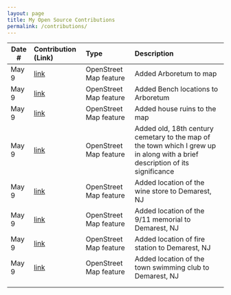 ```yaml
---
layout: page
title: My Open Source Contributions
permalink: /contributions/
---
```


<!--
Type of the contribution should be "Wikipedia edit", "OpenStreet Map feature", "Documentation", "Course website", "Blog",
"Browser Add-on", etc.

The description should include a brief summary of what you did.

The link should bring us to a public page that shows your contribution. 

Replace the first row with your own contribution. 

-->





| Date #       | Contribution (Link)  | Type  | Description |
|---|:---|:---|:---|
| May 9   | [link](https://www.openstreetmap.org/changeset/151119791#map=19/40.95153/-73.95100)    | OpenStreet Map feature    |   Added Arboretum to map    |
| May 9   | [link](https://www.openstreetmap.org/changeset/151119820)    | OpenStreet Map feature    |   Added Bench locations to Arboretum    |
| May 9   | [link](https://www.openstreetmap.org/changeset/151119946#map=19/40.95317/-73.94996)    | OpenStreet Map feature    |   Added house ruins to the map    |
| May 9   | [link](https://www.openstreetmap.org/changeset/151120111#map=17/40.95963/-73.95435)    | OpenStreet Map feature    |   Added old, 18th century cemetary to the map of the town which I grew up in along with a brief description of its significance|
| May 9   | [link](https://www.openstreetmap.org/changeset/151120170#map=19/40.95736/-73.96394)    | OpenStreet Map feature    |   Added location of the wine store to Demarest, NJ   |
| May 9   | [link](https://www.openstreetmap.org/changeset/151120294#map=19/40.95618/-73.96297)    | OpenStreet Map feature    |   Added location of the 9/11 memorial to Demarest, NJ   |
| May 9   | [link](https://www.openstreetmap.org/changeset/151120386#map=17/40.95445/-73.96371)    | OpenStreet Map feature    |   Added location of fire station to Demarest, NJ  |
| May 9   | [link](https://www.openstreetmap.org/changeset/151120416)    | OpenStreet Map feature    |   Added location of the town swimming club to Demarest, NJ  |
|     |     |     |      |
|     |     |     |      |
